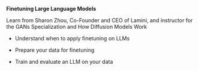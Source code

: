 **Finetuning Large Language Models**

Learn from Sharon Zhou, Co-Founder and CEO of Lamini, and instructor for the GANs Specialization and How Diffusion Models Work

* Understand when to apply finetuning on LLMs

* Prepare your data for finetuning

* Train and evaluate an LLM on your data
